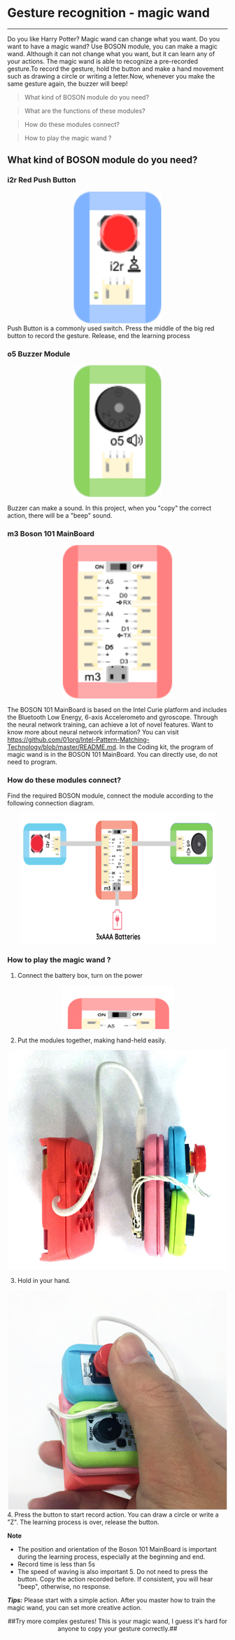 #  Gesture recognition - magic wand

---

Do you like Harry Potter? Magic wand can change what you want. Do you want to have a magic wand?
Use BOSON module, you can make a magic wand. Although it can not change what you want, but it can learn any of your actions.
The magic wand is able to recognize a pre-recorded gesture.To record the gesture, hold the button and make a hand movement such as drawing a circle or writing a letter.Now, whenever you make the same gesture again, the buzzer will beep!

>What kind of BOSON module do you need?

>What are the functions of these modules?

>How do these modules connect?

>How to play the magic wand ?

## What kind of BOSON module do you need?

### i2r Red Push Button

<div align=center>
<img src="https://github.com/joanna1122/Tutorial-FOR-BOSON/blob/master/image/gesture%20recognition/push%20button.png" width="200" height="300" />
</div>
Push Button is a commonly used switch. Press the middle of the big red button to record the gesture. Release, end the learning process

### o5 Buzzer Module

<div align=center>
<img src="https://github.com/joanna1122/Tutorial-FOR-BOSON/blob/master/image/gesture%20recognition/buzzer.png" width="200" height="300" />
</div>

Buzzer can make a sound. In this project,  when you "copy" the correct action, there will be a "beep" sound.

### m3 Boson 101 MainBoard

<div align=center>
<img src="https://github.com/joanna1122/Tutorial-FOR-BOSON/blob/master/image/gesture%20recognition/101%20mainboard.png" width="250" height="350" />
</div>

The BOSON 101 MainBoard is based on the Intel Curie platform and includes the Bluetooth Low Energy, 6-axis Accelerometo and gyroscope. Through the neural network training, can achieve a lot of novel features. Want to know more about neural network information? You can visit https://github.com/01org/Intel-Pattern-Matching-Technology/blob/master/README.md.
In the Coding kit, the program of magic wand is in the BOSON 101 MainBoard. You can directly use, do not need to program.
### How do these modules connect?
Find the required BOSON module, connect the module according to the following connection diagram.
<div align=center>
<img src="https://github.com/joanna1122/Tutorial-FOR-BOSON/blob/master/image/gesture%20recognition/connection.png" width="450" height="300" />
</div>

### How to play the magic wand ?

 

 1. Connect the battery box, turn on the power
 
<div align=center>
<img src="https://github.com/joanna1122/Tutorial-FOR-BOSON/blob/master/image/gesture%20recognition/switch.png" width="260" height="100" />
</div>

 2. Put the modules together, making hand-held easily.
 
<div align=center>
<img src="https://github.com/joanna1122/Tutorial-FOR-BOSON/blob/master/image/gesture%20recognition/connection%202.jpg" width="700" height="500" />
</div>

 
  3. Hold in your hand.
<div align=center>
<img src="https://github.com/joanna1122/Tutorial-FOR-BOSON/blob/master/image/gesture%20recognition/%E5%BE%AE%E4%BF%A1%E5%9B%BE%E7%89%87_201712041824072.jpg" width="500" height="500" />
</div>
  4. Press the button to start record action. You can draw a circle or write a "Z". The learning process is over, release the button.
  
   **Note**
 - The position and orientation of the Boson 101 MainBoard is important during the learning   process, especially at the beginning and end.
 - Record time is less than 5s
 - The speed of waving is also important
   5. Do not need to press the button. Copy the action recorded before. If consistent, you will hear "beep", otherwise, no response.
 
 ***Tips:***
Please start with a simple action. After you master how to train the magic wand, you can set more creative action.
<div align=center>
 ##Try more complex gestures! This is your magic wand, I guess it's hard for anyone to copy your gesture correctly.##
 </div>
